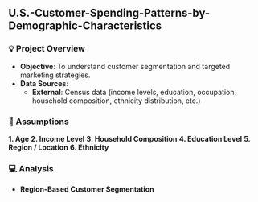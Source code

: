 ## U.S.-Customer-Spending-Patterns-by-Demographic-Characteristics

### :bulb: Project Overview

* **Objective**: To understand customer segmentation and targeted marketing strategies.
* **Data Sources**: 
    * **External**: Census data (income levels, education, occupation, household composition, ethnicity distribution, etc.)

### :pencil: Assumptions

**1. Age**
**2. Income Level**
**3. Household Composition**
**4. Education Level**
**5. Region / Location**
**6. Ethnicity**


### :computer: Analysis

*  **Region-Based Customer Segmentation**



